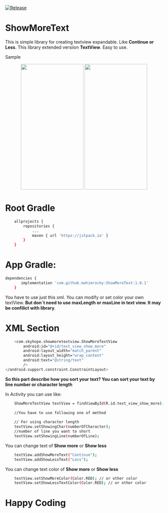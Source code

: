 [![Release](https://jitpack.io/v/mahimrocky/ShowMoreText.svg)](https://jitpack.io/#mahimrocky/ShowMoreText)

# ShowMoreText

This is simple library for creating textview expandable. Like **Continue or Less**. This library extended versiion **TextView**. Easy to use.

Sample
<p align="center">
  <img src="https://github.com/mahimrocky/ShowMoreText/blob/master/screenshot1.png" width="200" height="400" />
  <img src="https://github.com/mahimrocky/ShowMoreText/blob/master/screenshot2.png" width="200" height="400" /> 
</p>


# Root Gradle
```sh
    allprojects {
		repositories {
			...
			maven { url 'https://jitpack.io' }
		}
	}
```

# App Gradle:

```sh
dependencies {
	   implementation 'com.github.mahimrocky:ShowMoreText:1.0.1'
	}
```
You have to use just this xml. You can modify or set color your own textView. **But don`t need to use maxLength or maxLine in text view. It may be confilict with library**.
# XML Section

```sh
    <com.skyhope.showmoretextview.ShowMoreTextView
        android:id="@+id/text_view_show_more"
        android:layout_width="match_parent"
        android:layout_height="wrap_content"
        android:text="@string/text"
        />
</android.support.constraint.ConstraintLayout>
```

**So this part describe how you sort your text? You can sort your text by line number or character length**

In Activity you can use like:
```sh
    ShowMoreTextView textView = findViewById(R.id.text_view_show_more);
    
    //You have to use following one of method    
    
    // For using character length
    textView.setShowingChar(numberOfCharacter);
    //number of line you want to short
    textView.setShowingLine(numberOfLine);
```
You can change text of **Show more** or **Show less**

```sh
    textView.addShowMoreText("Continue");
    textView.addShowLessText("Less");
```

You can change text color of **Show more** or **Show less**

```sh
    textView.setShowMoreColor(Color.RED); // or other color
    textView.setShowLessTextColor(Color.RED); // or other color
```
# Happy Coding
